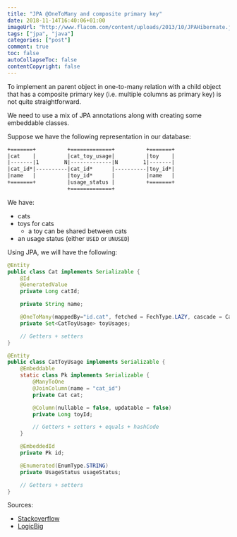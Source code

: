 ```yaml
---
title: "JPA @OneToMany and composite primary key"
date: 2018-11-14T16:40:06+01:00
imageUrl: "http://www.flacom.com/content/uploads/2013/10/JPAHibernate.jpg"
tags: ["jpa", "java"]
categories: ["post"]
comment: true
toc: false
autoCollapseToc: false
contentCopyright: false
---
```


To implement an parent object in one-to-many relation with a child object that has a composite primary key (i.e. multiple columns as primary key)
is not quite straightforward.

We need to use a mix of JPA annotations along with creating some embeddable classes.

<!--more-->

Suppose we have the following representation in our database:

```txt
+=======+          +=============+          +=======+
|cat    |          |cat_toy_usage|          |toy    |
|-------|1        N|-------------|N        1|-------|
|cat_id*|----------|cat_id*      |----------|toy_id*|
|name   |          |toy_id*      |          |name   |
+=======+          |usage_status |          +=======+
                   +=============+
```

We have:

- cats
- toys for cats
  - a toy can be shared between cats
- an usage status (either `USED` or `UNUSED`)

Using JPA, we will have the following:

```java
@Entity
public class Cat implements Serializable {
    @Id
    @GeneratedValue
    private Long catId;

    private String name;

    @OneToMany(mappedBy="id.cat", fetched = FechType.LAZY, cascade = CascadeType.ALL)
    private Set<CatToyUsage> toyUsages;

    // Getters + setters
}

@Entity
public class CatToyUsage implements Serializable {
    @Embeddable
    static class Pk implements Serializable {
        @ManyToOne
        @JoinColumn(name = "cat_id")
        private Cat cat;

        @Column(nullable = false, updatable = false)
        private Long toyId;

        // Getters + setters + equals + hashCode
    }

    @EmbeddedId
    private Pk id;

    @Enumerated(EnumType.STRING)
    private UsageStatus usageStatus;

    // Getters + setters
}
```

Sources:

- [Stackoverflow](https://stackoverflow.com/questions/2611619/onetomany-and-composite-primary-keys/20002180#20002180)
- [LogicBig](https://www.logicbig.com/tutorials/java-ee-tutorial/jpa/embedded-element-collection.html)
